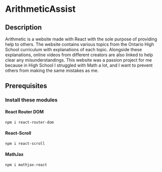# ArithmeticAssist


## Description
Arithmetic is a website made with React with the sole purpose of providing help to others.
The website contains various topics from the Ontario High School curriculum with explanations
of each topic. Alongside these explanations, online videos from different creators are also 
linked to help clear any misunderstandings. This website was a passion project for me because
in High School I struggled with Math a lot, and I want to prevent others from making the same 
mistakes as me.

## Prerequisites
### Install these modules
#### React Router DOM
```
npm i react-router-dom
```

#### React-Scroll
```
npm i react-scroll
```
#### MathJax
```
npm i mathjax-react
```
